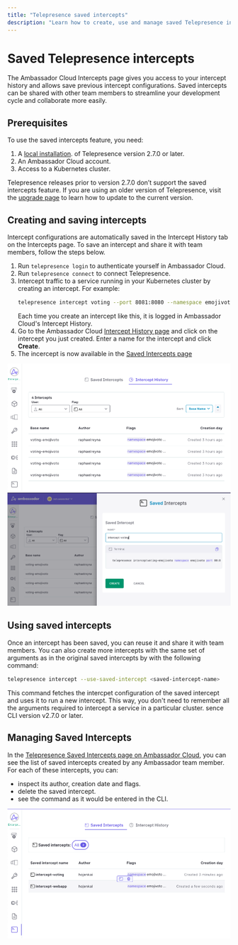 ```yaml
---
title: "Telepresence saved intercepts"
description: "Learn how to create, use and manage saved Telepresence intercepts in Ambassador Cloud to streamline your development cycle and collaborate more easily."
---
```


# Saved Telepresence intercepts

The Ambassador Cloud Intercepts page gives you access to your intercept history and allows save previous intercept configurations. Saved intercepts can be shared with other team members to streamline your development cycle and collaborate more easily.

## Prerequisites

To use the saved intercepts feature, you need:

1. A [local installation](../../../telepresence/latest/install/index). of Telepresence version 2.7.0 or later.
1. An Ambassador Cloud account.
1. Access to a Kubernetes cluster.

Telepresence releases prior to version 2.7.0 don’t support the saved intercepts feature. If you are using an older version of Telepresence, visit the [upgrade page](../../../telepresence/latest/install/upgrade) to learn how to update to the current version.

## Creating and saving intercepts

Intercept configurations are automatically saved in the Intercept History tab on the Intercepts page. To save an intercept and share it with team members, follow the steps below.

1. Run `telepresence login` to authenticate yourself in Ambassador Cloud.
1. Run `telepresence connect` to connect Telepresence.
1. Intercept traffic to a service running in your Kubernetes cluster by creating an intercept. For example:
   ```bash
   telepresence intercept voting --port 8081:8080 --namespace emojivoto --http-header x-telepresence-intercept-id=test-user-1
   ```
   Each time you create an intercept like this, it is logged in Ambassador Cloud's Intercept History.
1. Go to the Ambassador Cloud [Intercept History page](https://app.getambassador.io/cloud/saved-intercepts/history) and click on the intercept you just created. 
   Enter a name for the intercept and click **Create**.
1. The incercept is now available in the [Saved Intercepts page](https://app.getambassador.io/cloud/saved-intercepts/saved-intercept)

![saved-intercepts-form](../images/telepresence-intercept-history.png)
![saved-intercepts-form](../images/telepresence-saved-intercepts-form.png)

## Using saved intercepts

Once an intercept has been saved, you can reuse it and share it with team members. You can also create more intercepts with the same set of arguments as in the original saved intercepts by with the following command:

```bash
telepresence intercept --use-saved-intercept <saved-intercept-name>
```

This command fetches the intercpet configuration of the saved intercept and uses it to run a new intercept. This way, you don't need to remember all the arguments required to intercept a service in a particular cluster.
sence CLI version v2.7.0 or later.

##  Managing Saved Intercepts

In the [Telepresence Saved Intercepts page on Ambassador Cloud](https://app.getambassador.io/cloud/saved-intercepts/saved-intercept), you can see the list of saved intercepts created by any Ambassador team member. For each of these intercepts, you can:

- inspect its author, creation date and flags.
- delete the saved intercept.
- see the command as it would be entered in the CLI.

![saved-intercepts-list](../images/telepresence-saved-intercepts-list.png)

